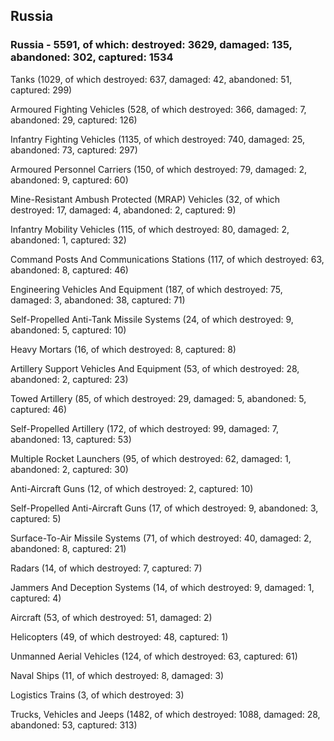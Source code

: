 
 
 ## Russia
 
 ### Russia - 5591, of which: destroyed: 3629, damaged: 135, abandoned: 302, captured: 1534

 

 

 Tanks (1029, of which destroyed: 637, damaged: 42, abandoned: 51, captured: 299)

 Armoured Fighting Vehicles (528, of which destroyed: 366, damaged: 7, abandoned: 29, captured: 126)

 Infantry Fighting Vehicles (1135, of which destroyed: 740, damaged: 25, abandoned: 73, captured: 297)

 Armoured Personnel Carriers (150, of which destroyed: 79, damaged: 2, abandoned: 9, captured: 60)

 Mine-Resistant Ambush Protected (MRAP) Vehicles (32, of which destroyed: 17, damaged: 4, abandoned: 2, captured: 9)

 Infantry Mobility Vehicles (115, of which destroyed: 80, damaged: 2, abandoned: 1, captured: 32)

 Command Posts And Communications Stations (117, of which destroyed: 63, abandoned: 8, captured: 46)

 Engineering Vehicles And Equipment (187, of which destroyed: 75, damaged: 3, abandoned: 38, captured: 71)

 Self-Propelled Anti-Tank Missile Systems (24, of which destroyed: 9, abandoned: 5, captured: 10)

 Heavy Mortars (16, of which destroyed: 8, captured: 8)

 Artillery Support Vehicles And Equipment (53, of which destroyed: 28, abandoned: 2, captured: 23)

 Towed Artillery (85, of which destroyed: 29, damaged: 5, abandoned: 5, captured: 46)

 Self-Propelled Artillery (172, of which destroyed: 99, damaged: 7, abandoned: 13, captured: 53)

 Multiple Rocket Launchers (95, of which destroyed: 62, damaged: 1, abandoned: 2, captured: 30)

 Anti-Aircraft Guns (12, of which destroyed: 2, captured: 10)

 Self-Propelled Anti-Aircraft Guns (17, of which destroyed: 9, abandoned: 3, captured: 5)

 Surface-To-Air Missile Systems (71, of which destroyed: 40, damaged: 2, abandoned: 8, captured: 21)

 Radars (14, of which destroyed: 7, captured: 7)

 Jammers And Deception Systems (14, of which destroyed: 9, damaged: 1, captured: 4)

 Aircraft (53, of which destroyed: 51, damaged: 2)

 Helicopters (49, of which destroyed: 48, captured: 1)

 Unmanned Aerial Vehicles (124, of which destroyed: 63, captured: 61)

 Naval Ships (11, of which destroyed: 8, damaged: 3)

 Logistics Trains (3, of which destroyed: 3)

 Trucks, Vehicles and Jeeps (1482, of which destroyed: 1088, damaged: 28, abandoned: 53, captured: 313)

